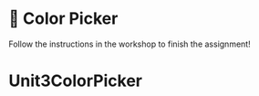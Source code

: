 # 🎨 Color Picker

Follow the instructions in the workshop to finish the assignment!
# Unit3ColorPicker
